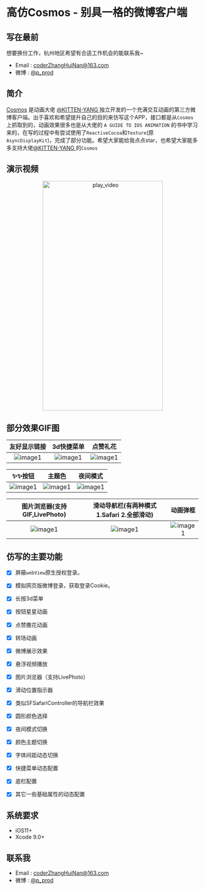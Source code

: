 # 高仿Cosmos - 别具一格的微博客户端
## 写在最前
想要换份工作，杭州地区希望有合适工作机会的能联系我~

- Email : coderZhangHuiNan@163.com
- 微博 : [@p_prod](https://www.weibo.com/6306281216/profile)


## 简介
[Cosmos](https://itunes.apple.com/cn/app/cosmos-%E5%88%AB%E5%85%B7%E4%B8%80%E6%A0%BC%E7%9A%84%E5%BE%AE%E5%8D%9A%E5%AE%A2%E6%88%B7%E7%AB%AF/id1260925935?l=en&mt=8) 是动画大佬 [@KITTEN-YANG ](https://weibo.com/710312327?refer_flag=1001030101_&is_all=1)独立开发的一个充满交互动画的第三方微博客户端。出于喜欢和希望提升自己的目的来仿写这个APP，接口都是从`Cosmos`上抓取到的，动画效果很多也是从大佬的 `A GUIDE TO IOS ANIMATION` 的书中学习来的，在写的过程中有尝试使用了`ReactiveCocoa`和`Texture`(原`AsyncDisplayKit`)，完成了部分功能。希望大家能给我点点star，也希望大家能多多支持大佬[@KITTEN-YANG ](https://weibo.com/710312327?refer_flag=1001030101_&is_all=1)的`Cosmos`

## 演示视频
<p align="center" href="http://www.baidu.com">
<a href="http://v.youku.com/v_show/id_XMzM2MDQzODExMg==.html?spm=a2h3j.8428770.3416059.1
" target="_blank"><img src="http://p39kh9bll.bkt.clouddn.com/play_video.png" alt="play_video" title="Kingfisher" width="315" height="600"/>
</a>
</p>

## 部分效果GIF图
| 友好显示链接 | 3d快捷菜单 | 点赞礼花 |
| :----:  | :----: | :----: |
| ![image1](https://gitee.com/zhnnnnn/Cosmos_GIF/raw/master/GIFs/ranbow_link.gif) | ![image1](https://gitee.com/zhnnnnn/Cosmos_GIF/raw/master/GIFs/3dMenu.gif) | ![image1](https://gitee.com/zhnnnnn/Cosmos_GIF/raw/master/GIFs/firework.gif) |

| ✨✨按钮 |主题色 |夜间模式 |
| :----:  | :----: | :----: |
| ![image1](https://gitee.com/zhnnnnn/Cosmos_GIF/raw/master/GIFs/shineBtn.gif) | ![image1](https://gitee.com/zhnnnnn/Cosmos_GIF/raw/master/GIFs/color_theme.gif) | ![image1](https://gitee.com/zhnnnnn/Cosmos_GIF/raw/master/GIFs/night_version.gif) | 

| 图片浏览器(支持GIF,LivePhoto) |滑动导航栏(有两种模式1.Safari 2.全部滑动) | 动画弹框 |
| :----:  | :----: | :----: |
| ![image1](https://gitee.com/zhnnnnn/Cosmos_GIF/raw/master/GIFs/pic.gif) | ![image1](https://gitee.com/zhnnnnn/Cosmos_GIF/raw/master/GIFs/scroll_navibar.gif) | ![image1](https://gitee.com/zhnnnnn/Cosmos_GIF/raw/master/GIFs/goory_menu.gif) |

## 仿写的主要功能
- [x] 屏蔽`webView`原生授权登录。
- [x] 模拟网页版微博登录，获取登录Cookie。
- [x] 长按3d菜单
- [x] 按钮星星动画
- [x] 点赞撒花动画
- [x] 转场动画
- [x] 微博展示效果
- [x] 悬浮视频播放
- [x] 图片浏览器（支持LivePhoto）
- [x] 滑动位置指示器
- [x] 类似SFSafariController的导航栏效果
- [x] 圆形颜色选择
- [x] 夜间模式切换
- [x] 颜色主题切换
- [x] 字体间距动态切换
- [x] 快捷菜单动态配置
- [x] 底栏配置
- [x] 其它一些基础属性的动态配置


## 系统要求
-  iOS11+
-  Xcode 9.0+

## 联系我
- Email : coderZhangHuiNan@163.com
- 微博 : [@p_prod](https://www.weibo.com/6306281216/profile)

